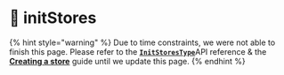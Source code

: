 # 🚧 initStores

{% hint style="warning" %}
Due to time constraints, we were not able to finish this page. Please refer to the [**`InitStoresType`**](types/initstorestype.md)API reference & the [**Creating a store**](../guides/creating-and-using-a-store.md) guide until we update this page.
{% endhint %}
